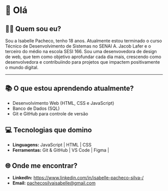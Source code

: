 
# 👋 Olá

## 🧑‍💻 Quem sou eu?
Sou a Isabelle Pacheco, tenho 18 anos. Atualmente estou terminado o curso Técnico de Desenvolvimento de Sistemas no SENAI A. Jacob Lafer e o terceiro do médio na escola SESI 166. 
Sou uma desenvovedora de design de web, que tem como objetivo aprofundar cada dia mais, crescendo como desenvolvedora e contribuiindo para projetos que impactem positivamente o mundo digital.

---

## 📚 O que estou aprendendo atualmente?
- Desenvolvimento Web (HTML, CSS e JavaScript)
- Banco de Dados (SQL)
- Git e GitHub para controle de versão


## 💻 Tecnologias que domino
- **Linguagens:** JavaScript | HTML | CSS
- **Ferramentas:** Git & GitHub | VS Code | Figma |



## 🌐 Onde me encontrar?
- **LinkedIn:** https://www.linkedin.com/in/isabelle-pacheco-silva-/
- **Email:** pachecosilvaisabelle@gmail.com

     
          
  
